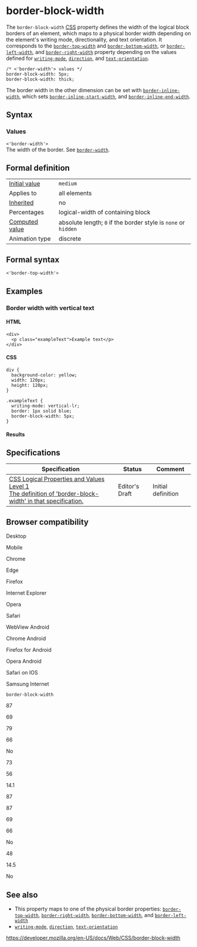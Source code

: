 # border-block-width

The `border-block-width` [CSS](https://developer.mozilla.org/en-US/docs/Web/CSS) property defines the width of the logical block borders of an element, which maps to a physical border width depending on the element's writing mode, directionality, and text orientation. It corresponds to the [`border-top-width`](border-top-width) and [`border-bottom-width`](border-bottom-width), or [`border-left-width`](border-left-width), and [`border-right-width`](border-right-width) property depending on the values defined for [`writing-mode`](writing-mode), [`direction`](direction), and [`text-orientation`](text-orientation).

    /* <'border-width'> values */
    border-block-width: 5px;
    border-block-width: thick;

The border width in the other dimension can be set with [`border-inline-width`](border-inline-width), which sets [`border-inline-start-width`](border-inline-start-width), and [`border-inline-end-width`](border-inline-end-width).

## Syntax

### Values

`<'border-width'>`  
The width of the border. See [`border-width`](border-width).

## Formal definition

<table><tbody><tr class="odd"><td><a href="initial_value">Initial value</a></td><td><code>medium</code></td></tr><tr class="even"><td>Applies to</td><td>all elements</td></tr><tr class="odd"><td><a href="inheritance">Inherited</a></td><td>no</td></tr><tr class="even"><td>Percentages</td><td>logical-width of containing block</td></tr><tr class="odd"><td><a href="computed_value">Computed value</a></td><td>absolute length; <code>0</code> if the border style is <code>none</code> or <code>hidden</code></td></tr><tr class="even"><td>Animation type</td><td>discrete</td></tr></tbody></table>

## Formal syntax

    <'border-top-width'>

## Examples

### Border width with vertical text

#### HTML

    <div>
      <p class="exampleText">Example text</p>
    </div>

#### CSS

    div {
      background-color: yellow;
      width: 120px;
      height: 120px;
    }

    .exampleText {
      writing-mode: vertical-lr;
      border: 1px solid blue;
      border-block-width: 5px;
    }

#### Results

## Specifications

<table><thead><tr class="header"><th>Specification</th><th>Status</th><th>Comment</th></tr></thead><tbody><tr class="odd"><td><a href="https://drafts.csswg.org/css-logical/#propdef-border-block-width">CSS Logical Properties and Values Level 1<br />
<span class="small">The definition of 'border-block-width' in that specification.</span></a></td><td><span class="spec-ed">Editor's Draft</span></td><td>Initial definition</td></tr></tbody></table>

## Browser compatibility

Desktop

Mobile

Chrome

Edge

Firefox

Internet Explorer

Opera

Safari

WebView Android

Chrome Android

Firefox for Android

Opera Android

Safari on IOS

Samsung Internet

`border-block-width`

87

69

79

66

No

73

56

14.1

87

87

69

66

No

48

14.5

No

## See also

- This property maps to one of the physical border properties: [`border-top-width`](border-top-width), [`border-right-width`](border-right-width), [`border-bottom-width`](border-bottom-width), and [`border-left-width`](border-left-width)
- [`writing-mode`](writing-mode), [`direction`](direction), [`text-orientation`](text-orientation)

<a href="https://developer.mozilla.org/en-US/docs/Web/CSS/border-block-width" class="_attribution-link">https://developer.mozilla.org/en-US/docs/Web/CSS/border-block-width</a>
